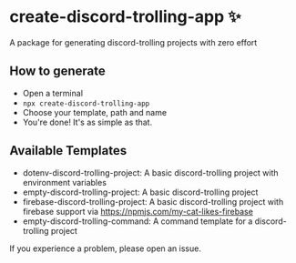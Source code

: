 # create-discord-trolling-app ✨

A package for generating discord-trolling projects with zero effort

## How to generate

- Open a terminal
- `npx create-discord-trolling-app`
- Choose your template, path and name
- You're done! It's as simple as that.

## Available Templates

- dotenv-discord-trolling-project: A basic discord-trolling project with environment variables
- empty-discord-trolling-project: A basic discord-trolling project
- firebase-discord-trolling-project: A basic discord-trolling project with firebase support via https://npmjs.com/my-cat-likes-firebase
- empty-discord-trolling-command: A command template for a discord-trolling project

If you experience a problem, please open an issue.
